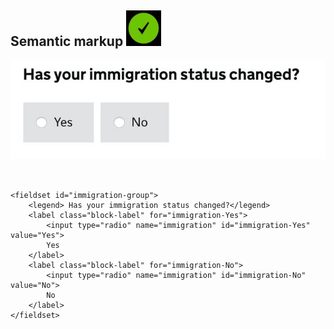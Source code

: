 ## Semantic markup ![](images/tick.jpg)

![](images/immigration-status.jpg)
```
​

<fieldset id="immigration-group">​
    <legend> Has your immigration status changed?</legend>​
    <label class="block-label" for="immigration-Yes">​
        <input type="radio" name="immigration" id="immigration-Yes" value="Yes">​
        Yes
    </label>​
    <label class="block-label" for="immigration-No">​
        <input type="radio" name="immigration" id="immigration-No" value="No">​
        No
    </label>​
</fieldset>​​
```